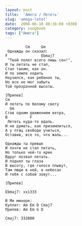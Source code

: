 ```yaml
---
layout: post
title:  'Амега / Лететь'
slug: 'amega-letet'
date:  2008-06-10 08:38:00 +0300
category: songbook
tags: ["Амега"]
---
```


	         Cm     Gm
	 Однажды он сказал:
	F               Ebmaj7
	 "Твой полет всего лишь сон!",
	И ты летать не стал,
	Стал таким, как он.
	И по земле ходить
	Научился, как ребенок ты,
	Но все не мог забыть
	Той прозрачной высоты.
	
	[Припев] 
	Cm         
	И лететь по белому свету
	  Gm
	Став одним движением ветра,
	B          F 
	 Лететь куда-то вдаль. 
	И не думать, как приземлиться,
	А у птиц свободе учиться,
	Оставив, все то, что жаль... 
	 
	Однажды ты привык
	И почти не стал летать,
	Но только чей-то крик
	Вдруг позвал летать.
	И поднял ты глаза
	В высоту, где голоса плывут,
	Там люди в ней, в небесах
	И тебя с собой зовут... 
	 
	[Припев] 
	
	Ebmaj7: xx1333
	
	В Ми миноре:
	Куплет: Am Em D Cmaj7
	Припев: Am Em G D
	
	Cmaj7: 332000

